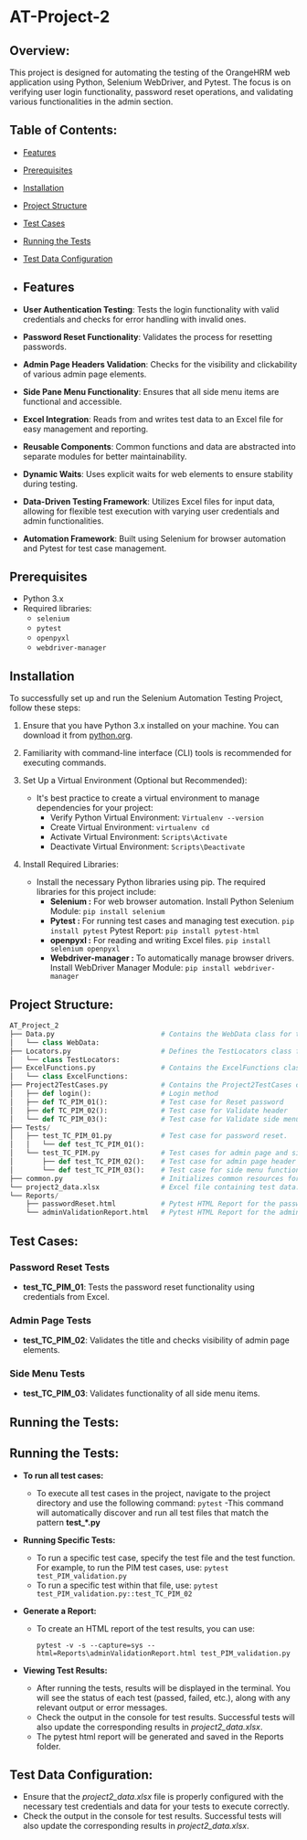 # AT-Project-2

## Overview:
This project is designed for automating the testing of the OrangeHRM web application using Python, Selenium WebDriver, and Pytest. The focus is on verifying user login functionality, password reset operations, and validating various functionalities in the admin section.

## Table of Contents:
- [Features](#features)
- [Prerequisites](#prerequisites)
- [Installation](#installation)
- [Project Structure](#project-structure)
- [Test Cases](#test-cases)
- [Running the Tests](#running-the-tests)
- [Test Data Configuration](#test-data-configuration)

- ## Features
- **User Authentication Testing**: Tests the login functionality with valid credentials and checks for error handling with invalid ones.
- **Password Reset Functionality**: Validates the process for resetting passwords.
- **Admin Page Headers Validation**: Checks for the visibility and clickability of various admin page elements.
- **Side Pane Menu Functionality**: Ensures that all side menu items are functional and accessible.
- **Excel Integration**: Reads from and writes test data to an Excel file for easy management and reporting.
- **Reusable Components**: Common functions and data are abstracted into separate modules for better maintainability.
- **Dynamic Waits**: Uses explicit waits for web elements to ensure stability during testing.
- **Data-Driven Testing Framework**: Utilizes Excel files for input data, allowing for flexible test execution with varying user credentials and admin functionalities.
- **Automation Framework**: Built using Selenium for browser automation and Pytest for test case management.

## Prerequisites
- Python 3.x
- Required libraries:
  - `selenium`
  - `pytest`
  - `openpyxl`
  - `webdriver-manager`

## Installation
To successfully set up and run the Selenium Automation Testing Project, follow these steps:

1. Ensure that you have Python 3.x installed on your machine. You can download it from [python.org](https://www.python.org/).

2. Familiarity with command-line interface (CLI) tools is recommended for executing commands.

3. Set Up a Virtual Environment (Optional but Recommended):
   - It's best practice to create a virtual environment to manage dependencies for your project:
     - Verify Python Virtual Environment: `Virtualenv --version`
     - Create Virtual Environment:  `virtualenv cd`
     - Activate Virtual Environment:  `Scripts\Activate`
     - Deactivate Virtual Environment: `Scripts\Deactivate`
       
4.  Install Required Libraries:
    - Install the necessary Python libraries using pip. The required libraries for this project include:
      - __Selenium :__ For web browser automation.
        Install Python Selenium Module: `pip install selenium`
      - __Pytest :__ For running test cases and managing test execution.
        `pip install pytest`
         Pytest Report: `pip install pytest-html`
      - __openpyxl :__ For reading and writing Excel files.
         `pip install selenium openpyxl`
      - __Webdriver-manager :__ To automatically manage browser drivers.
          Install WebDriver Manager Module: `pip install webdriver-manager`

## Project Structure:
```python
AT_Project_2 
├── Data.py                          # Contains the WebData class for test data and configuration.
│   └── class WebData:
├── Locators.py                      # Defines the TestLocators class for web element locators.
│   └── class TestLocators:
├── ExcelFunctions.py                # Contains the ExcelFunctions class for reading and writing Excel files.
│   └── class ExcelFunctions:
├── Project2TestCases.py             # Contains the Project2TestCases class with test case implementations (main file).
│   ├── def login():                 # Login method
│   ├── def TC_PIM_01():             # Test case for Reset password
│   ├── def TC_PIM_02():             # Test case for Validate header 
│   └── def TC_PIM_03():             # Test case for Validate side menu 
├── Tests/
│   ├── test_TC_PIM_01.py            # Test case for password reset.
│   │   └── def test_TC_PIM_01():
│   └── test_TC_PIM.py               # Test cases for admin page and side menu functionality.
│       ├── def test_TC_PIM_02():    # Test case for admin page header validation.
│       └── def test_TC_PIM_03():    # Test case for side menu functionality.
├── common.py                        # Initializes common resources for tests.
└── project2_data.xlsx               # Excel file containing test data.
└── Reports/
    ├── passwordReset.html           # Pytest HTML Report for the password reset test suite.
    └── adminValidationReport.html   # Pytest HTML Report for the admin validation tests.
```

## Test Cases:
### Password Reset Tests
- **test_TC_PIM_01**: Tests the password reset functionality using credentials from Excel.

### Admin Page Tests
- **test_TC_PIM_02**: Validates the title and checks visibility of admin page elements.

### Side Menu Tests
- **test_TC_PIM_03**: Validates functionality of all side menu items.

## Running the Tests:
## Running the Tests:
- __To run all test cases:__
  - To execute all test cases in the project, navigate to the project directory and use the following command:	`pytest`
  -This command will automatically discover and run all test files that match the pattern **test_*.py**

- __Running Specific Tests:__
  - To run a specific test case, specify the test file and the test function. For example, to run the PIM test cases, use:
                  `pytest test_PIM_validation.py`
  - To run a specific test within that file, use: `pytest test_PIM_validation.py::test_TC_PIM_02`
  
- __Generate a Report:__
  -  To create an HTML report of the test results, you can use:
     ```
     pytest -v -s --capture=sys --html=Reports\adminValidationReport.html test_PIM_validation.py
     ```
     
- __Viewing Test Results:__
  - After running the tests, results will be displayed in the terminal. You will see the status of each test (passed, failed, etc.), along with any relevant output or error messages.
  - Check the output in the console for test results. Successful tests will also update the corresponding results in *project2_data.xlsx*.
  - The pytest html report will be generated and saved in the Reports folder.
 
## Test Data Configuration:
- Ensure that the *project2_data.xlsx* file is properly configured with the necessary test credentials and data for your tests to execute correctly.
- Check the output in the console for test results. Successful tests will also update the corresponding results in *project2_data.xlsx*.





